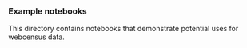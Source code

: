 ### Example notebooks
This directory contains notebooks that demonstrate potential uses for webcensus data.
